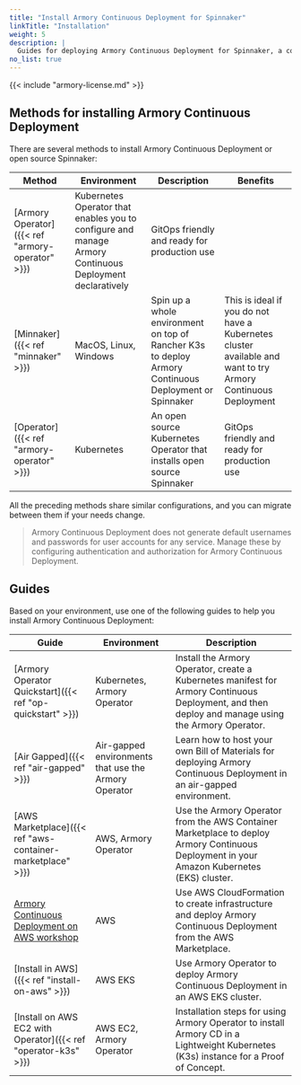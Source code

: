 ```yaml
---
title: "Install Armory Continuous Deployment for Spinnaker"
linkTitle: "Installation"
weight: 5
description: |
  Guides for deploying Armory Continuous Deployment for Spinnaker, a continuous integration and software delivery platform built on top of Spinnaker<sup>TM</sup>, in your air-gapped, local, or cloud environment (AWS, GCP, Azure, or Kubernetes). Use the Armory Operator for Kubernetes to install  Armory Continuous Deployment, or use the open source Operator to install open source Spinnaker in Kubernetes.
no_list: true
---
```


{{< include "armory-license.md" >}}

## Methods for installing Armory Continuous Deployment

There are several methods to install Armory Continuous Deployment or open source Spinnaker:

| Method                             | Environment           | Description                                                          | Benefits                                                            |
|------------------------------------|-----------------------|----------------------------------------------------------------------|-----------------------------------------------------------------|
| [Armory Operator]({{< ref "armory-operator" >}})   |  Kubernetes Operator that enables you to configure and manage Armory Continuous Deployment declaratively | GitOps friendly and ready for production use                                 |
| [Minnaker]({{< ref "minnaker" >}})             | MacOS, Linux, Windows | Spin up a whole environment on top of Rancher K3s to deploy Armory Continuous Deployment or Spinnaker    | This is ideal if you do not have a Kubernetes cluster available and want to try Armory Continuous Deployment |
| [Operator]({{< ref "armory-operator" >}}) | Kubernetes            | An open source Kubernetes Operator that installs open source Spinnaker | GitOps friendly and ready for production use                                 |


All the preceding methods share similar configurations, and you can migrate between them if your needs change.

> Armory Continuous Deployment does not generate default usernames and passwords for user accounts for any service. Manage these by configuring authentication and authorization for Armory Continuous Deployment.

## Guides

Based on your environment, use one of the following guides to help you install Armory Continuous Deployment:

| Guide                                                     | Environment                                          | Description                                                                                                                            |
|-----------------------------------------------------------|------------------------------------------------------|----------------------------------------------------------------------------------------------------------------------------------------|
| [Armory Operator Quickstart]({{< ref "op-quickstart" >}}) | Kubernetes, Armory Operator                          | Install the Armory Operator, create a Kubernetes manifest for Armory Continuous Deployment, and then deploy and manage using the Armory Operator. |
| [Air Gapped]({{< ref "air-gapped" >}})                    | Air-gapped environments that use the Armory Operator | Learn how to host your own Bill of Materials for deploying Armory Continuous Deployment in an air-gapped environment.                             |
| [AWS Marketplace]({{< ref "aws-container-marketplace" >}}) | AWS, Armory Operator | Use the Armory Operator from the AWS Container Marketplace to deploy Armory Continuous Deployment in your Amazon Kubernetes (EKS) cluster. |
| [Armory Continuous Deployment on AWS workshop](https://armory.awsworkshop.io/) | AWS |  Use AWS CloudFormation to create infrastructure and deploy Armory Continuous Deployment from the AWS Marketplace. |
| [Install in AWS]({{< ref "install-on-aws" >}}) | AWS EKS | Use Armory Operator to deploy Armory Continuous Deployment in an AWS EKS cluster. |
| [Install on AWS EC2 with Operator]({{< ref "operator-k3s" >}})        | AWS EC2, Armory Operator              | Installation steps for using Armory Operator to install Armory CD in a Lightweight Kubernetes (K3s) instance for a Proof of Concept.
